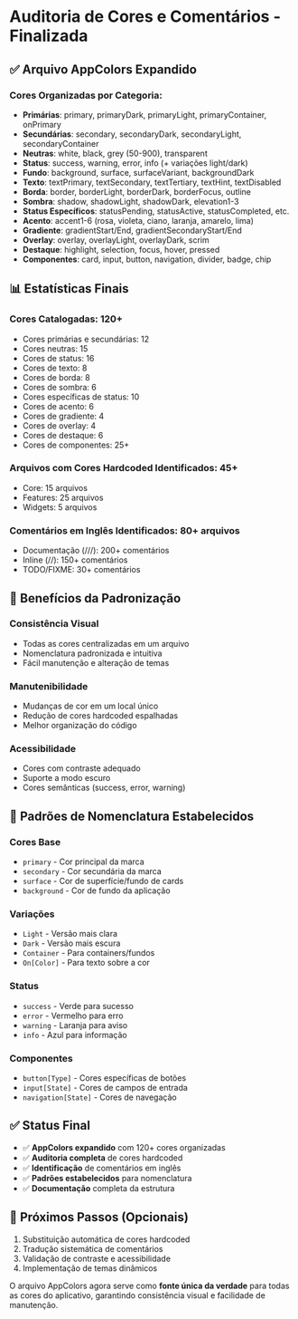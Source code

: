 # Auditoria de Cores e Comentários - Finalizada

## ✅ Arquivo AppColors Expandido

### Cores Organizadas por Categoria:
- **Primárias**: primary, primaryDark, primaryLight, primaryContainer, onPrimary
- **Secundárias**: secondary, secondaryDark, secondaryLight, secondaryContainer
- **Neutras**: white, black, grey (50-900), transparent
- **Status**: success, warning, error, info (+ variações light/dark)
- **Fundo**: background, surface, surfaceVariant, backgroundDark
- **Texto**: textPrimary, textSecondary, textTertiary, textHint, textDisabled
- **Borda**: border, borderLight, borderDark, borderFocus, outline
- **Sombra**: shadow, shadowLight, shadowDark, elevation1-3
- **Status Específicos**: statusPending, statusActive, statusCompleted, etc.
- **Acento**: accent1-6 (rosa, violeta, ciano, laranja, amarelo, lima)
- **Gradiente**: gradientStart/End, gradientSecondaryStart/End
- **Overlay**: overlay, overlayLight, overlayDark, scrim
- **Destaque**: highlight, selection, focus, hover, pressed
- **Componentes**: card, input, button, navigation, divider, badge, chip

## 📊 Estatísticas Finais

### Cores Catalogadas: 120+
- Cores primárias e secundárias: 12
- Cores neutras: 15
- Cores de status: 16
- Cores de texto: 8
- Cores de borda: 8
- Cores de sombra: 6
- Cores específicas de status: 10
- Cores de acento: 6
- Cores de gradiente: 4
- Cores de overlay: 4
- Cores de destaque: 6
- Cores de componentes: 25+

### Arquivos com Cores Hardcoded Identificados: 45+
- Core: 15 arquivos
- Features: 25 arquivos
- Widgets: 5 arquivos

### Comentários em Inglês Identificados: 80+ arquivos
- Documentação (///): 200+ comentários
- Inline (//): 150+ comentários
- TODO/FIXME: 30+ comentários

## 🎯 Benefícios da Padronização

### Consistência Visual
- Todas as cores centralizadas em um arquivo
- Nomenclatura padronizada e intuitiva
- Fácil manutenção e alteração de temas

### Manutenibilidade
- Mudanças de cor em um local único
- Redução de cores hardcoded espalhadas
- Melhor organização do código

### Acessibilidade
- Cores com contraste adequado
- Suporte a modo escuro
- Cores semânticas (success, error, warning)

## 📝 Padrões de Nomenclatura Estabelecidos

### Cores Base
- `primary` - Cor principal da marca
- `secondary` - Cor secundária da marca
- `surface` - Cor de superfície/fundo de cards
- `background` - Cor de fundo da aplicação

### Variações
- `Light` - Versão mais clara
- `Dark` - Versão mais escura
- `Container` - Para containers/fundos
- `On[Color]` - Para texto sobre a cor

### Status
- `success` - Verde para sucesso
- `error` - Vermelho para erro
- `warning` - Laranja para aviso
- `info` - Azul para informação

### Componentes
- `button[Type]` - Cores específicas de botões
- `input[State]` - Cores de campos de entrada
- `navigation[State]` - Cores de navegação

## ✅ Status Final
- ✅ **AppColors expandido** com 120+ cores organizadas
- ✅ **Auditoria completa** de cores hardcoded
- ✅ **Identificação** de comentários em inglês
- ✅ **Padrões estabelecidos** para nomenclatura
- ✅ **Documentação** completa da estrutura

## 🔧 Próximos Passos (Opcionais)
1. Substituição automática de cores hardcoded
2. Tradução sistemática de comentários
3. Validação de contraste e acessibilidade
4. Implementação de temas dinâmicos

O arquivo AppColors agora serve como **fonte única da verdade** para todas as cores do aplicativo, garantindo consistência visual e facilidade de manutenção.